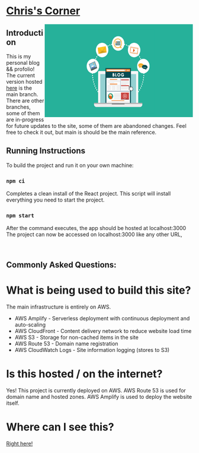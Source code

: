 # [Chris's Corner](https://iamchrishsu.com)

<img src="https://github.com/chrisfishbob/chris-site/blob/main/blog.png?raw=true" width="400" height="250" align="right"/> 

## Introduction

This is my personal blog && profolio! The current version hosted [here](https://iamchrishsu.com) is the main branch. There are other branches, some of them are in-progress for future updates to the site, some of them are abandoned changes. Feel free to check it out, but main is should be the main reference.


## Running Instructions

To build the project and run it on your own machine:

### `npm ci`

Completes a clean install of the React project. This script will install everything you need to start the project.

### `npm start`

After the command executes, the app should be hosted at localhost:3000 \
The project can now be accessed on localhost:3000 like any other URL,

&nbsp;
## Commonly Asked Questions:

# What is being used to build this site?
The main infrastructure is entirely on AWS. 
* AWS Amplify - Serverless deployment with continuous deployment and auto-scaling
* AWS CloudFront - Content delivery network to reduce website load time
* AWS S3 - Storage for non-cached items in the site
* AWS Route 53 - Domain name registration
* AWS CloudWatch Logs - Site information logging (stores to S3)


# Is this hosted / on the internet?
Yes! This project is currently deployed on AWS. AWS Route 53 is used for domain name and hosted zones. AWS Amplify is used to deploy the website itself.


# Where can I see this?
[Right here!](https://iamchrishsu.com)




